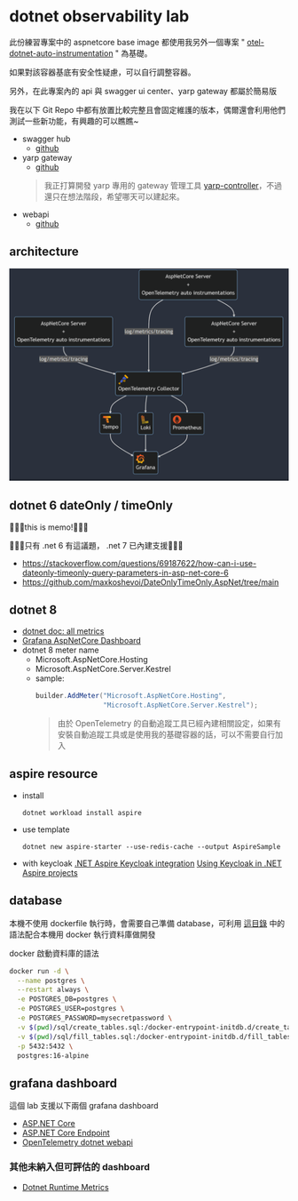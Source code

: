 # dotnet observability lab

此份練習專案中的 aspnetcore base image 都使用我另外一個專案 " [otel-dotnet-auto-instrumentation](https://github.com/YuChia-Wei/otel-dotnet-auto-instrumentation) " 為基礎。

如果對該容器基底有安全性疑慮，可以自行調整容器。

另外，在此專案內的 api 與 swagger ui center、yarp gateway 都屬於簡易版

我在以下 Git Repo 中都有放置比較完整且會固定維護的版本，偶爾還會利用他們測試一些新功能，有興趣的可以瞧瞧~

- swagger hub
  - [github](https://github.com/YuChia-Wei/swagger-ui-center)
- yarp gateway
  - [github](https://github.com/YuChia-Wei/application-gateway-lab)
  > 我正打算開發 yarp 專用的 gateway 管理工具 [yarp-controller](https://github.com/YuChia-Wei/yarp-controller)，不過還只在想法階段，希望哪天可以建起來。
- webapi
  - [github](https://github.com/YuChia-Wei/dotnet-webapi-lab)

## architecture

![](./doc/img/architecture-diagram.png)

## dotnet 6 dateOnly / timeOnly

🚨🚨🚨this is memo!🚨🚨🚨

🚩🚩🚩只有 .net 6 有這議題， .net 7 已內建支援🚩🚩🚩

- https://stackoverflow.com/questions/69187622/how-can-i-use-dateonly-timeonly-query-parameters-in-asp-net-core-6
- https://github.com/maxkoshevoi/DateOnlyTimeOnly.AspNet/tree/main

## dotnet 8

- [dotnet doc: all metrics](https://learn.microsoft.com/en-us/dotnet/core/diagnostics/built-in-metrics-aspnetcore?view=aspnetcore-8.0)
- [Grafana AspNetCore Dashboard](https://github.com/JamesNK/aspnetcore-grafana/tree/main/dashboards)
- dotnet 8 meter name
  - Microsoft.AspNetCore.Hosting
  - Microsoft.AspNetCore.Server.Kestrel
  - sample:
    ```csharp
    builder.AddMeter("Microsoft.AspNetCore.Hosting",
                     "Microsoft.AspNetCore.Server.Kestrel");
    ```
    > 由於 OpenTelemetry 的自動追蹤工具已經內建相關設定，如果有安裝自動追蹤工具或是使用我的基礎容器的話，可以不需要自行加入

## aspire resource

- install
  ```shell
  dotnet workload install aspire
  ```
- use template
  ```shell
  dotnet new aspire-starter --use-redis-cache --output AspireSample
  ```
- with keycloak
  [.NET Aspire Keycloak integration](https://learn.microsoft.com/en-us/dotnet/aspire/authentication/keycloak-integration?tabs=dotnet-cli)
  [Using Keycloak in .NET Aspire projects](https://nikiforovall.github.io/dotnet/keycloak/2024/06/02/aspire-support-for-keycloak.html)

## database

本機不使用 dockerfile 執行時，會需要自己準備 database，可利用 [這目錄](./docker/sql) 中的語法配合本機用 docker 執行資料庫做開發

docker 啟動資料庫的語法

```bash
docker run -d \
  --name postgres \
  --restart always \
  -e POSTGRES_DB=postgres \
  -e POSTGRES_USER=postgres \
  -e POSTGRES_PASSWORD=mysecretpassword \
  -v $(pwd)/sql/create_tables.sql:/docker-entrypoint-initdb.d/create_tables.sql \
  -v $(pwd)/sql/fill_tables.sql:/docker-entrypoint-initdb.d/fill_tables.sql \
  -p 5432:5432 \
  postgres:16-alpine
```

## grafana dashboard

這個 lab 支援以下兩個 grafana dashboard

- [ASP.NET Core](https://grafana.com/grafana/dashboards/19924-asp-net-core/)
- [ASP.NET Core Endpoint](https://grafana.com/grafana/dashboards/19925-asp-net-core-endpoint/)
- [OpenTelemetry dotnet webapi](https://grafana.com/grafana/dashboards/20568-opentelemetry-dotnet-webapi/)

### 其他未納入但可評估的 dashboard

- [Dotnet Runtime Metrics](https://grafana.com/grafana/dashboards/23179-dotnet-runtime-metrics/)